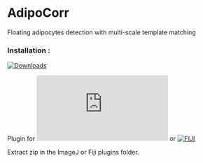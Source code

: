 # AdipoCorr
Floating adipocytes detection with multi-scale template matching


### Installation :
[![Downloads](https://github.com/remyff/AdipoCorr/releases)](https://github.com/remyff/AdipoCorr/releases)

Plugin for [![ImageJ](https://imagej.nih.gov/ij/index.html)](https://imagej.nih.gov/ij/index.html) or [![FIJI](https://fiji.sc)](https://fiji.sc)

Extract zip in the ImageJ or Fiji plugins folder.
